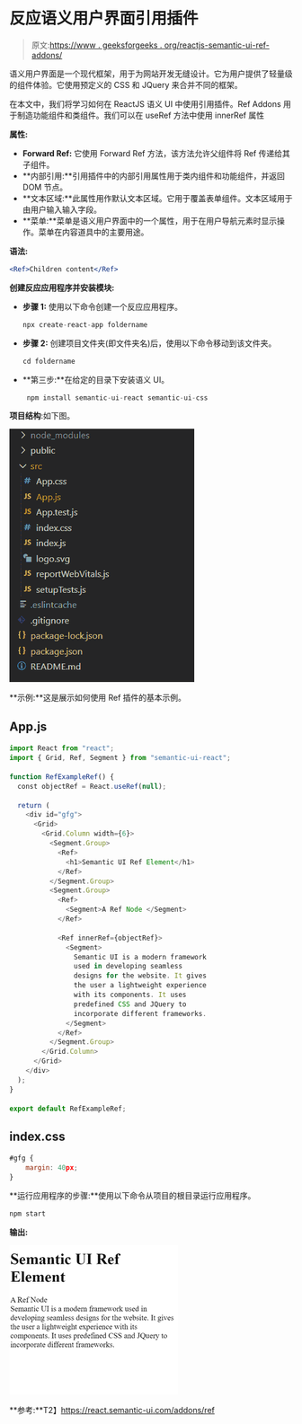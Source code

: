 # 反应语义用户界面引用插件

> 原文:[https://www . geeksforgeeks . org/reactjs-semantic-ui-ref-addons/](https://www.geeksforgeeks.org/reactjs-semantic-ui-ref-addons/)

语义用户界面是一个现代框架，用于为网站开发无缝设计。它为用户提供了轻量级的组件体验。它使用预定义的 CSS 和 JQuery 来合并不同的框架。

在本文中，我们将学习如何在 ReactJS 语义 UI 中使用引用插件。Ref Addons 用于制造功能组件和类组件。我们可以在 useRef 方法中使用 innerRef 属性

**属性:**

*   **Forward Ref:** 它使用 Forward Ref 方法，该方法允许父组件将 Ref 传递给其子组件。
*   **内部引用:**引用插件中的内部引用属性用于类内组件和功能组件，并返回 DOM 节点。
*   **文本区域:**此属性用作默认文本区域。它用于覆盖表单组件。文本区域用于由用户输入输入字段。
*   **菜单:**菜单是语义用户界面中的一个属性，用于在用户导航元素时显示操作。菜单在内容道具中的主要用途。

**语法:**

```jsx
<Ref>Children content</Ref>
```

**创建反应应用程序并安装模块:**

*   **步骤 1:** 使用以下命令创建一个反应应用程序。

    ```jsx
    npx create-react-app foldername
    ```

*   **步骤 2:** 创建项目文件夹(即文件夹名)后，使用以下命令移动到该文件夹。

    ```jsx
    cd foldername
    ```

*   **第三步:**在给定的目录下安装语义 UI。

    ```jsx
     npm install semantic-ui-react semantic-ui-css
    ```

**项目结构**:如下图。

![](img/f04ae0d8b722a9fff0bd9bd138b29c23.png)

**示例:**这是展示如何使用 Ref 插件的基本示例。

## App.js

```jsx
import React from "react";
import { Grid, Ref, Segment } from "semantic-ui-react";

function RefExampleRef() {
  const objectRef = React.useRef(null);

  return (
    <div id="gfg">
      <Grid>
        <Grid.Column width={6}>
          <Segment.Group>
            <Ref>
              <h1>Semantic UI Ref Element</h1>
            </Ref>
          </Segment.Group>
          <Segment.Group>
            <Ref>
              <Segment>A Ref Node </Segment>
            </Ref>

            <Ref innerRef={objectRef}>
              <Segment>
                Semantic UI is a modern framework 
                used in developing seamless
                designs for the website. It gives 
                the user a lightweight experience 
                with its components. It uses 
                predefined CSS and JQuery to 
                incorporate different frameworks.
              </Segment>
            </Ref>
          </Segment.Group>
        </Grid.Column>
      </Grid>
    </div>
  );
}

export default RefExampleRef;
```

## index.css

```jsx
#gfg {
    margin: 40px;
}
```

**运行应用程序的步骤:**使用以下命令从项目的根目录运行应用程序。

```jsx
npm start
```

**输出:**

![](img/49f67efc92291784270629b5b04e46a6.png)

**参考:**T2】https://react.semantic-ui.com/addons/ref